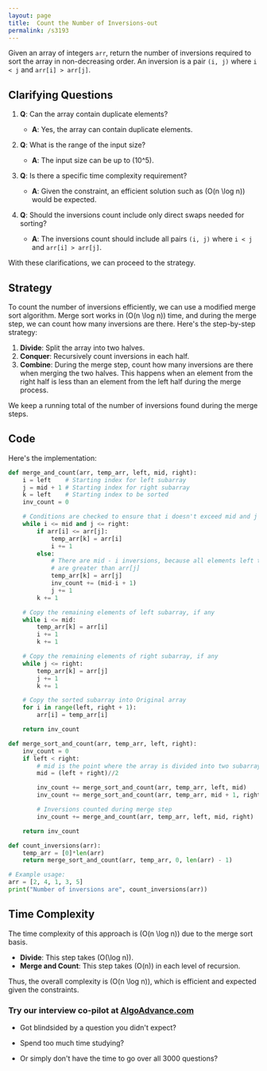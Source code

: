 ```yaml
---
layout: page
title:  Count the Number of Inversions-out
permalink: /s3193
---
```


Given an array of integers `arr`, return the number of inversions required to sort the array in non-decreasing order. An inversion is a pair `(i, j)` where `i < j` and `arr[i] > arr[j]`.

## Clarifying Questions

1. **Q**: Can the array contain duplicate elements?
   - **A**: Yes, the array can contain duplicate elements.

2. **Q**: What is the range of the input size?
   - **A**: The input size can be up to \(10^5\).

3. **Q**: Is there a specific time complexity requirement?
   - **A**: Given the constraint, an efficient solution such as \(O(n \log n)\) would be expected.

4. **Q**: Should the inversions count include only direct swaps needed for sorting?
   - **A**: The inversions count should include all pairs `(i, j)` where `i < j` and `arr[i] > arr[j]`.

With these clarifications, we can proceed to the strategy.

## Strategy

To count the number of inversions efficiently, we can use a modified merge sort algorithm. Merge sort works in \(O(n \log n)\) time, and during the merge step, we can count how many inversions are there. Here's the step-by-step strategy:

1. **Divide**: Split the array into two halves.
2. **Conquer**: Recursively count inversions in each half.
3. **Combine**: During the merge step, count how many inversions are there when merging the two halves. This happens when an element from the right half is less than an element from the left half during the merge process.

We keep a running total of the number of inversions found during the merge steps.

## Code

Here's the implementation:

```python
def merge_and_count(arr, temp_arr, left, mid, right):
    i = left    # Starting index for left subarray
    j = mid + 1 # Starting index for right subarray
    k = left    # Starting index to be sorted
    inv_count = 0

    # Conditions are checked to ensure that i doesn't exceed mid and j doesn't exceed right
    while i <= mid and j <= right:
        if arr[i] <= arr[j]:
            temp_arr[k] = arr[i]
            i += 1
        else:
            # There are mid - i inversions, because all elements left to i in left subarray
            # are greater than arr[j]
            temp_arr[k] = arr[j]
            inv_count += (mid-i + 1)
            j += 1
        k += 1

    # Copy the remaining elements of left subarray, if any
    while i <= mid:
        temp_arr[k] = arr[i]
        i += 1
        k += 1

    # Copy the remaining elements of right subarray, if any
    while j <= right:
        temp_arr[k] = arr[j]
        j += 1
        k += 1

    # Copy the sorted subarray into Original array
    for i in range(left, right + 1):
        arr[i] = temp_arr[i]

    return inv_count

def merge_sort_and_count(arr, temp_arr, left, right):
    inv_count = 0
    if left < right:
        # mid is the point where the array is divided into two subarrays
        mid = (left + right)//2

        inv_count += merge_sort_and_count(arr, temp_arr, left, mid)
        inv_count += merge_sort_and_count(arr, temp_arr, mid + 1, right)

        # Inversions counted during merge step
        inv_count += merge_and_count(arr, temp_arr, left, mid, right)

    return inv_count

def count_inversions(arr):
    temp_arr = [0]*len(arr)
    return merge_sort_and_count(arr, temp_arr, 0, len(arr) - 1)

# Example usage:
arr = [2, 4, 1, 3, 5]
print("Number of inversions are", count_inversions(arr))
```

## Time Complexity

The time complexity of this approach is \(O(n \log n)\) due to the merge sort basis.

- **Divide**: This step takes \(O(\log n)\).
- **Merge and Count**: This step takes \(O(n)\) in each level of recursion.

Thus, the overall complexity is \(O(n \log n)\), which is efficient and expected given the constraints.


### Try our interview co-pilot at [AlgoAdvance.com](https://algoAdvance.com)

- Got blindsided by a question you didn't expect?

- Spend too much time studying?

- Or simply don't have the time to go over all 3000 questions?

